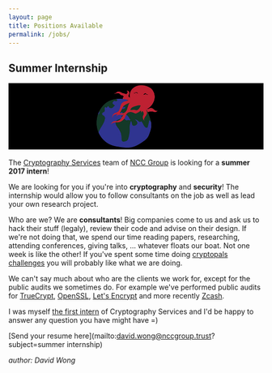 ```yaml
---
layout: page
title: Positions Available
permalink: /jobs/
---
```


## Summer Internship

![internship](/images/jobs/internship.jpg)

The [Cryptography Services](https://opencryptoaudit.org/reports/TrueCrypt_Phase_II_NCC_OCAP_final.pdf) team of [NCC Group](https://www.nccgroup.trust/us/) is looking for a **summer 2017 intern**!

We are looking for you if you're into **cryptography** and **security**! The internship would allow you to follow consultants on the job as well as lead your own research project.

Who are we? We are **consultants**! Big companies come to us and ask us to hack their stuff (legaly), review their code and advise on their design. If we're not doing that, we spend our time reading papers, researching, attending conferences, giving talks, ... whatever floats our boat. Not one week is like the other! If you've spent some time doing [cryptopals challenges](http://cryptopals.com/) you will probably like what we are doing.

We can't say much about who are the clients we work for, except for the public audits we sometimes do. For example we've performed public audits for [TrueCrypt](https://opencryptoaudit.org/reports/TrueCrypt_Phase_II_NCC_OCAP_final.pdf), [OpenSSL](http://www.darkreading.com/openssl-to-undergo-major-audit/d/d-id/1319392), [Let's Encrypt](https://letsencrypt.org/2015/04/14/ncc-group-audit.html) and more recently [Zcash](https://z.cash/zh/blog/auditing-zcash.html).

I was myself [the first intern](https://www.cryptologie.net/article/199/my-internship-at-cryptography-services-in-chicago/) of Cryptography Services and I'd be happy to answer any question you have might have =)

[Send your resume here](mailto:david.wong@nccgroup.trust?subject=summer internship)

*author: David Wong*

